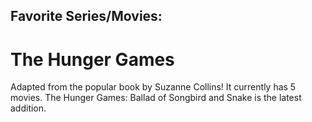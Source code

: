 ## Favorite Series/Movies:
# The Hunger Games

Adapted from the popular book by Suzanne Collins!
It currently has 5 movies.
The Hunger Games: Ballad of Songbird and Snake is the latest addition.
